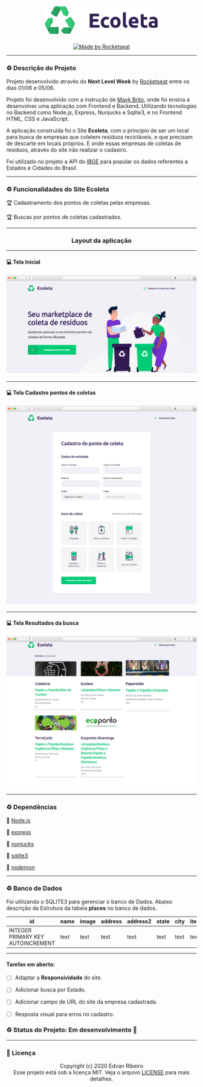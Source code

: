 <h1 align="center">
    <img width="300px" alt="Logo Casa Criativa" src="./public/assets/logo.svg" />
</h1>
<p align="center">
<a href="https://rocketseat.com.br">
<img alt="Made by Rocketseat" src="https://img.shields.io/badge/made%20by-Rocketseat-%237519C1">
</a>
<p/>

------

### :recycle: Descrição do Projeto

Projeto desenvolvido através do **Next Level Week** by  [Rocketseat](https://rocketseat.com.br/) entre os dias 01/06 e 05/06. 

Projeto foi desenvolvido com a instrução de [Mayk Brito](https://github.com/maykbrito), onde foi ensina a desenvolver uma aplicação com  Frontend e Backend. Utilizando tecnologias no Backend como Node.js, Express, Nunjucks e Sqlite3, e no Frontend HTML, CSS e JavaScript.

A aplicação construída foi o Site **Ecoleta**, com o princípio de ser um local para busca de empresas que coletem resíduos recicláveis, e que precisam de descarte em locais próprios. E onde essas empresas de coletas de resíduos, através do site irão realizar o cadastro.

Foi utilizado no projeto a API do [IBGE](https://servicodados.ibge.gov.br/api/docs/localidades?versao=1)  para popular os dados referentes a Estados e Cidades do Brasil.

------

### :recycle: Funcionalidades do Site Ecoleta

:trophy: Cadastramento dos pontos de coletas pelas empresas.

:trophy: Buscas por pontos de coletas cadastrados. 

----

<h3 align="center">
    Layout da aplicação
</h3>

------

#### :computer: Tela Inicial

<h4 align="center">
    <img src="./public/design/screencapture-home.png"/>
</h4>

------

#### :computer: Tela Cadastro pontos de coletas

<h4 align="center">
    <img src="./public/design/screencapture-create-point.png"/>
</h4>

------

#### :computer: Tela Resultados da busca

<h4 align="center">
    <img src="./public/design/screencapture-search.png"/>
</h4>

------

### :recycle: Dependências

:vertical_traffic_light: [Node.js](https://nodejs.org/en/)

:vertical_traffic_light: [express](https://expressjs.com/pt-br/)

:vertical_traffic_light: [nunjucks](https://mozilla.github.io/nunjucks/)

:vertical_traffic_light: [sqlite3](https://www.sqlite.org/index.html)

:vertical_traffic_light: [nodemon](https://www.npmjs.com/package/nodemon)

------

### :recycle: Banco de Dados

Foi utilizando o SQLITE3 para gerenciar o banco de Dados. Abaixo descrição da Estrutura da tabela **places** no banco de dados.

| id| name| image |address | address2 |state|city|items|
|--|--|--|--|--|--|--|--|
|INTEGER PRIMARY KEY AUTOINCREMENT|text|text|text|text|text|text|text|

------

#### Tarefas em aberto:

- [ ] Adaptar a **Responsividade** do site.
- [ ] Adicionar busca por Estado.
- [ ] Adicionar campo de URL do site da empresa cadastrada.
- [ ] Resposta visual para erros no cadastro.


### :recycle: Status do Projeto: Em desenvolvimento :construction:
------

### :pencil: Licença

<p align="center">
	Copyright (c) 2020 Edvan Ribeiro
    <br/>
    Esse projeto está sob a licença MIT. Veja o arquivo <a href="https://github.com/ejunior01/ecoleta_nlw/blob/master/LICENSE">LICENSE</a> para mais detalhes.
</p>

